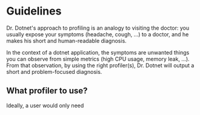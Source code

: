 # Guidelines

Dr. Dotnet's approach to profiling is an analogy to visiting the doctor: you usually expose your symptoms (headache, cough, ...) to a doctor, and he makes his short and human-readable diagnosis.

In the context of a dotnet application, the symptoms are unwanted things you can observe from simple metrics (high CPU usage, memory leak, ...). From that observation, by using the right profiler(s), Dr. Dotnet will output a short and problem-focused diagnosis.

## What profiler to use?

Ideally, a user would only need  